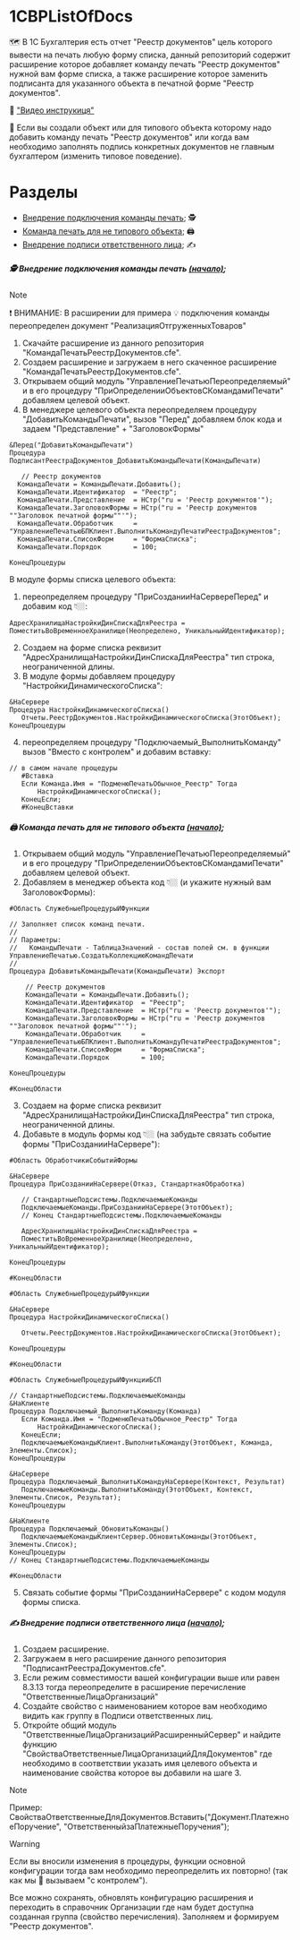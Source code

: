 ##### <a name="pageup"></a>

# 1CBPListOfDocs

🗺️ В 1С Бухгалтерия есть отчет "Реестр документов" цель которого вывести на печать любую форму списка,
данный репозиторий содержит расширение которое добавляет команду печать "Реестр документов" нужной вам форме списка,
а также расширение которое заменить подписанта для указанного объекта в печатной форме "Реестр документов".

👀 ["Видео инструкиця"](https://youtu.be/)

📜 Если вы создали объект или для типового объекта которому надо добавить команду печать "Реестр документов"
или когда вам необходимо заполнять подпись конкретных документов не главным бухгалтером (изменить типовое поведение).

# Разделы

+ [Внедрение подключения команды печать](#step0); 🕵
+ [Команда печать для не типового объекта](#step1); 🖨️
+ [Внедрение подписи ответственного лица](#step2); ✍

##### <a name="step0"></a> 🕵 Внедрение подключения команды печать [(начало)](#pageup);

> [!NOTE]
> ❗ ВНИМАНИЕ: В расширении для примера 💡 подключения команды переопределен документ "РеализацияОтгруженныхТоваров"

1. Скачайте расширение из данного репозитория "КомандаПечатьРеестрДокументов.cfe".
2. Создаем расширение и загружаем в него скаченное расширение "КомандаПечатьРеестрДокументов.cfe".
3. Открываем общий модуль "УправлениеПечатьюПереопределяемый" и в его процедуру "ПриОпределенииОбъектовСКомандамиПечати" добавляем целевой объект.
4. В менеджере целевого объекта переопределяем процедуру "ДобавитьКомандыПечати", вызов "Перед"
добавляем блок кода и задаем "Представление" + "ЗаголовокФормы"
 ```
&Перед("ДобавитьКомандыПечати")
Процедура ПодписантРеестраДокументов_ДобавитьКомандыПечати(КомандыПечати)

	// Реестр документов
   КомандаПечати = КомандыПечати.Добавить();
   КомандаПечати.Идентификатор  = "Реестр";
   КомандаПечати.Представление  = НСтр("ru = 'Реестр документов'");
   КомандаПечати.ЗаголовокФормы = НСтр("ru = 'Реестр документов ""Заголовок печатной формы""'");
   КомандаПечати.Обработчик     = "УправлениеПечатьюБПКлиент.ВыполнитьКомандуПечатиРеестраДокументов";
   КомандаПечати.СписокФорм     = "ФормаСписка";
   КомандаПечати.Порядок        = 100;

КонецПроцедуры
```
В модуле формы списка целевого объекта:
1. переопределяем процедуру "ПриСозданииНаСервереПеред" и добавим код 👇🏼:
 ```
АдресХранилищаНастройкиДинСпискаДляРеестра = ПоместитьВоВременноеХранилище(Неопределено, УникальныйИдентификатор);
```
2. Создаем на форме списка реквизит "АдресХранилищаНастройкиДинСпискаДляРеестра" тип строка, неограниченной длины.
3. В модуле формы добавляем процедуру "НастройкиДинамическогоСписка":
 ```
&НаСервере
Процедура НастройкиДинамическогоСписка()	
	Отчеты.РеестрДокументов.НастройкиДинамическогоСписка(ЭтотОбъект);	
КонецПроцедуры
 ```
4. переопределяем процедуру "Подключаемый_ВыполнитьКоманду" вызов "Вместо с контролем" и добавим вставку:
 ```
// в самом начале процедуры
	#Вставка
	Если Команда.Имя = "ПодменюПечатьОбычное_Реестр" Тогда
		НастройкиДинамическогоСписка();
	КонецЕсли;
	#КонецВставки
 ```

##### <a name="step1"></a> 🖨️ Команда печать для не типового объекта [(начало)](#pageup);

1. Открываем общий модуль "УправлениеПечатьюПереопределяемый" и в его процедуру "ПриОпределенииОбъектовСКомандамиПечати" добавляем целевой объект.
2. Добавляем в менеджер объекта код 👇🏼 (и укажите нужный вам ЗаголовокФормы):
```
#Область СлужебныеПроцедурыИФункции

// Заполняет список команд печати.
// 
// Параметры:
//   КомандыПечати - ТаблицаЗначений - состав полей см. в функции УправлениеПечатью.СоздатьКоллекциюКомандПечати
//
Процедура ДобавитьКомандыПечати(КомандыПечати) Экспорт
	
	// Реестр документов
	КомандаПечати = КомандыПечати.Добавить();
	КомандаПечати.Идентификатор  = "Реестр";
	КомандаПечати.Представление  = НСтр("ru = 'Реестр документов'");
	КомандаПечати.ЗаголовокФормы = НСтр("ru = 'Реестр документов ""Заголовок печатной формы""'");
	КомандаПечати.Обработчик     = "УправлениеПечатьюБПКлиент.ВыполнитьКомандуПечатиРеестраДокументов";
	КомандаПечати.СписокФорм     = "ФормаСписка";
	КомандаПечати.Порядок        = 100;
	
КонецПроцедуры

#КонецОбласти
```
3. Создаем на форме списка реквизит "АдресХранилищаНастройкиДинСпискаДляРеестра" тип строка, неограниченной длины.
4. Добавьте в модуль формы код 👇🏼 (на забудьте связать событие формы "ПриСозданииНаСервере"):
 ```
#Область ОбработчикиСобытийФормы

&НаСервере
Процедура ПриСозданииНаСервере(Отказ, СтандартнаяОбработка)

	// СтандартныеПодсистемы.ПодключаемыеКоманды
	ПодключаемыеКоманды.ПриСозданииНаСервере(ЭтотОбъект);
	// Конец СтандартныеПодсистемы.ПодключаемыеКоманды

	АдресХранилищаНастройкиДинСпискаДляРеестра = 
	ПоместитьВоВременноеХранилище(Неопределено, УникальныйИдентификатор);
	
КонецПроцедуры

#КонецОбласти

#Область СлужебныеПроцедурыИФункции

&НаСервере
Процедура НастройкиДинамическогоСписка()
	
	Отчеты.РеестрДокументов.НастройкиДинамическогоСписка(ЭтотОбъект);
	
КонецПроцедуры

#КонецОбласти

#Область СлужебныеПроцедурыИФункцииБСП

// СтандартныеПодсистемы.ПодключаемыеКоманды
&НаКлиенте
Процедура Подключаемый_ВыполнитьКоманду(Команда)
	Если Команда.Имя = "ПодменюПечатьОбычное_Реестр" Тогда
		НастройкиДинамическогоСписка();
	КонецЕсли;
	ПодключаемыеКомандыКлиент.ВыполнитьКоманду(ЭтотОбъект, Команда, Элементы.Список);
КонецПроцедуры

&НаСервере
Процедура Подключаемый_ВыполнитьКомандуНаСервере(Контекст, Результат)
	ПодключаемыеКоманды.ВыполнитьКоманду(ЭтотОбъект, Контекст, Элементы.Список, Результат);
КонецПроцедуры

&НаКлиенте
Процедура Подключаемый_ОбновитьКоманды()
	ПодключаемыеКомандыКлиентСервер.ОбновитьКоманды(ЭтотОбъект, Элементы.Список);
КонецПроцедуры
// Конец СтандартныеПодсистемы.ПодключаемыеКоманды

#КонецОбласти
 ```
5. Связать событие формы "ПриСозданииНаСервере" с кодом модуля формы списка.

##### <a name="step2"></a> ✍ Внедрение подписи ответственного лица [(начало)](#pageup);
1. Создаем расширение.
2. Загружаем в него расширение данного репозитория "ПодписантРеестраДокументов.cfe".
3. Если режим совместимости вашей конфигурации выше или равен 8.3.13 тогда
переопределите в расширение перечисление "ОтветственныеЛицаОрганизаций"
4. Создайте свойство с наименованием которое вам необходимо видить как группу в Подписи ответственных лиц.
5. Откройте общий модуль "ОтветственныеЛицаОрганизацийРасширенныйСервер" и найдите функцию
"СвойстваОтветственныеЛицаОрганизацийДляДокументов" где необходимо в соответствии указать
имя целевого объекта и наименование свойства которое вы добавили на шаге 3.

> [!NOTE]
> Пример: СвойстваОтветственныеДляДокументов.Вставить("Документ.ПлатежноеПоручение", "ОтветственныйзаПлатежныеПоручения");

> [!WARNING]
> Если вы вносили изменения в процедуры, функции основной конфигурации тогда вам необходимо переопределить их повторно! (так как мы 🔗 вызываем "с контролем").

Все можно сохранять, обновлять конфигурацию расширения и переходить в справочник Организации где
нам будет доступна созданная группа (свойство перечисления). Заполняем и формируем "Реестр документов".

